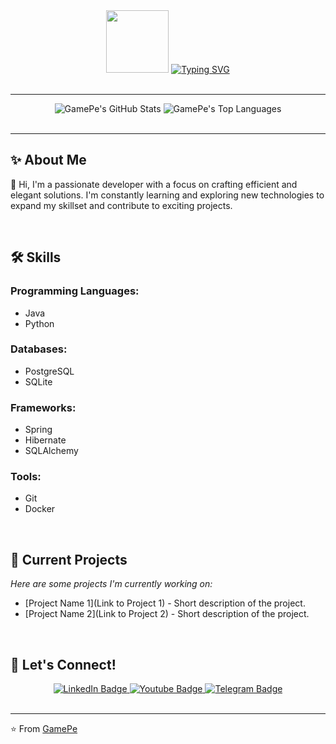 <div id="header" align="center">
  <img src="https://media.giphy.com/media/M9gbBd9nbDrOTu1Mqx/giphy.gif" width="100"/>
  <a href=""><img src="https://readme-typing-svg.herokuapp.com?font=Fira+Code&size=45&pause=5000&color=FFFFFF&center=true&vCenter=true&width=500&height=100&lines=Hi%2C+I'm+GamePe!" alt="Typing SVG" /></a>
</div>

<br>

---

<div align="center">
  <img src="https://github-readme-stats.vercel.app/api?username=IGamePeI&show_icons=true&theme=radical" alt="GamePe's GitHub Stats"/>
  <img src="https://github-readme-stats.vercel.app/api/top-langs/?username=IGamePeI&layout=compact&theme=radical&langs_count=8" alt="GamePe's Top Languages"/>
</div>

<br>

---

## ✨ About Me

👋 Hi, I'm a passionate developer with a focus on crafting efficient and elegant solutions. I'm constantly learning and exploring new technologies to expand my skillset and contribute to exciting projects.

<br>

## 🛠️ Skills

### Programming Languages:
- Java
- Python

### Databases:
- PostgreSQL
- SQLite

### Frameworks:
- Spring
- Hibernate
- SQLAlchemy

### Tools:
- Git
- Docker

<br>

## 🚀 Current Projects
*Here are some projects I'm currently working on:*

- [Project Name 1](Link to Project 1) - Short description of the project.
- [Project Name 2](Link to Project 2) - Short description of the project.

<br>

## 🤝 Let's Connect!

<div align="center">
  <a href="your_linkedin_profile">
    <img src="https://img.shields.io/badge/LinkedIn-0077B5?style=for-the-badge&logo=linkedin&logoColor=white" alt="LinkedIn Badge"/>
  </a>
  <a href="https://www.youtube.com/@IGamePeI">
    <img src="https://img.shields.io/badge/YouTube-red?style=for-the-badge&logo=youtube&logoColor=white" alt="Youtube Badge"/>
  </a>
  <a href="https://t.me/GemePe">
    <img src="https://img.shields.io/badge/Telegram-2CA5E0?style=for-the-badge&logo=telegram&logoColor=white" alt="Telegram Badge"/>
  </a>
</div>

<br>

---

⭐️ From [GamePe](https://github.com/IGamePeI)
